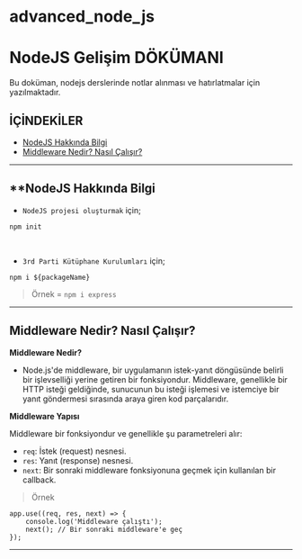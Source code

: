 # advanced_node_js
# **NodeJS Gelişim DÖKÜMANI**

Bu doküman, nodejs derslerinde notlar alınması ve hatırlatmalar için yazılmaktadır.
<br/>

## **İÇİNDEKİLER**
- [NodeJS Hakkında Bilgi](#nodejs-hakkında-bilgi)
- [Middleware Nedir? Nasıl Çalışır?](#middleware-nedir-nasıl-çalışır)
---

## **NodeJS Hakkında Bilgi

- `NodeJS projesi oluşturmak` için;
```
npm init
```
<br/>

- `3rd Parti Kütüphane Kurulumları` için;
```
npm i ${packageName}
```
> Örnek = `npm i express`
---

## **Middleware Nedir? Nasıl Çalışır?**
**Middleware Nedir?**
- Node.js'de middleware, bir uygulamanın istek-yanıt döngüsünde belirli bir işlevselliği yerine getiren bir fonksiyondur. Middleware, genellikle bir HTTP isteği geldiğinde, sunucunun bu isteği işlemesi ve istemciye bir yanıt göndermesi sırasında araya giren kod parçalarıdır.

**Middleware Yapısı**

Middleware bir fonksiyondur ve genellikle şu parametreleri alır:
- `req`: İstek (request) nesnesi.
- `res`: Yanıt (response) nesnesi.
- `next`: Bir sonraki middleware fonksiyonuna geçmek için kullanılan bir callback.

> Örnek
```
app.use((req, res, next) => {
    console.log('Middleware çalıştı');
    next(); // Bir sonraki middleware'e geç
});
```


---
